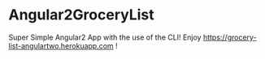 # Angular2GroceryList

Super Simple Angular2 App with the use of the CLI!    Enjoy https://grocery-list-angulartwo.herokuapp.com !
